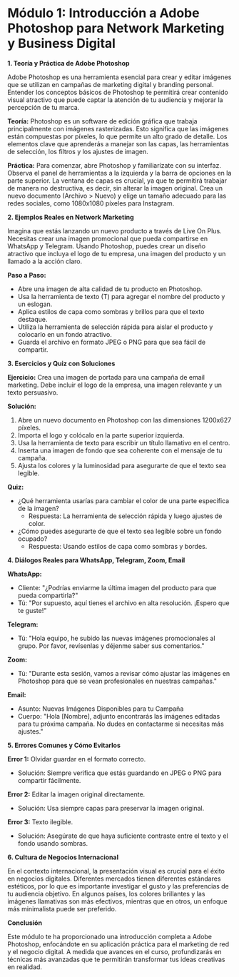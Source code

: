 # **Módulo 1: Introducción a Adobe Photoshop para Network Marketing y Business Digital**

**1. Teoría y Práctica de Adobe Photoshop**

Adobe Photoshop es una herramienta esencial para crear y editar imágenes que se utilizan en campañas de marketing digital y branding personal. Entender los conceptos básicos de Photoshop te permitirá crear contenido visual atractivo que puede captar la atención de tu audiencia y mejorar la percepción de tu marca.

**Teoría:**
Photoshop es un software de edición gráfica que trabaja principalmente con imágenes rasterizadas. Esto significa que las imágenes están compuestas por píxeles, lo que permite un alto grado de detalle. Los elementos clave que aprenderás a manejar son las capas, las herramientas de selección, los filtros y los ajustes de imagen.

**Práctica:**
Para comenzar, abre Photoshop y familiarízate con su interfaz. Observa el panel de herramientas a la izquierda y la barra de opciones en la parte superior. La ventana de capas es crucial, ya que te permitirá trabajar de manera no destructiva, es decir, sin alterar la imagen original. Crea un nuevo documento (Archivo > Nuevo) y elige un tamaño adecuado para las redes sociales, como 1080x1080 píxeles para Instagram.

**2. Ejemplos Reales en Network Marketing**

Imagina que estás lanzando un nuevo producto a través de Live On Plus. Necesitas crear una imagen promocional que pueda compartirse en WhatsApp y Telegram. Usando Photoshop, puedes crear un diseño atractivo que incluya el logo de tu empresa, una imagen del producto y un llamado a la acción claro.

**Paso a Paso:**
- Abre una imagen de alta calidad de tu producto en Photoshop.
- Usa la herramienta de texto (T) para agregar el nombre del producto y un eslogan.
- Aplica estilos de capa como sombras y brillos para que el texto destaque.
- Utiliza la herramienta de selección rápida para aislar el producto y colocarlo en un fondo atractivo.
- Guarda el archivo en formato JPEG o PNG para que sea fácil de compartir.

**3. Esercicios y Quiz con Soluciones**

**Ejercicio:**
Crea una imagen de portada para una campaña de email marketing. Debe incluir el logo de la empresa, una imagen relevante y un texto persuasivo.

**Solución:**
1. Abre un nuevo documento en Photoshop con las dimensiones 1200x627 píxeles.
2. Importa el logo y colócalo en la parte superior izquierda.
3. Usa la herramienta de texto para escribir un título llamativo en el centro.
4. Inserta una imagen de fondo que sea coherente con el mensaje de tu campaña.
5. Ajusta los colores y la luminosidad para asegurarte de que el texto sea legible.

**Quiz:**
- ¿Qué herramienta usarías para cambiar el color de una parte específica de la imagen?
  - Respuesta: La herramienta de selección rápida y luego ajustes de color.
- ¿Cómo puedes asegurarte de que el texto sea legible sobre un fondo ocupado?
  - Respuesta: Usando estilos de capa como sombras y bordes.

**4. Diálogos Reales para WhatsApp, Telegram, Zoom, Email**

**WhatsApp:**
- Cliente: "¿Podrías enviarme la última imagen del producto para que pueda compartirla?"
- Tú: "Por supuesto, aquí tienes el archivo en alta resolución. ¡Espero que te guste!"

**Telegram:**
- Tú: "Hola equipo, he subido las nuevas imágenes promocionales al grupo. Por favor, revísenlas y déjenme saber sus comentarios."

**Zoom:**
- Tú: "Durante esta sesión, vamos a revisar cómo ajustar las imágenes en Photoshop para que se vean profesionales en nuestras campañas."

**Email:**
- Asunto: Nuevas Imágenes Disponibles para tu Campaña
- Cuerpo: "Hola [Nombre], adjunto encontrarás las imágenes editadas para tu próxima campaña. No dudes en contactarme si necesitas más ajustes."

**5. Errores Comunes y Cómo Evitarlos**

**Error 1:** Olvidar guardar en el formato correcto.
- Solución: Siempre verifica que estás guardando en JPEG o PNG para compartir fácilmente.

**Error 2:** Editar la imagen original directamente.
- Solución: Usa siempre capas para preservar la imagen original.

**Error 3:** Texto ilegible.
- Solución: Asegúrate de que haya suficiente contraste entre el texto y el fondo usando sombras.

**6. Cultura de Negocios Internacional**

En el contexto internacional, la presentación visual es crucial para el éxito en negocios digitales. Diferentes mercados tienen diferentes estándares estéticos, por lo que es importante investigar el gusto y las preferencias de tu audiencia objetivo. En algunos países, los colores brillantes y las imágenes llamativas son más efectivos, mientras que en otros, un enfoque más minimalista puede ser preferido.

**Conclusión**

Este módulo te ha proporcionado una introducción completa a Adobe Photoshop, enfocándote en su aplicación práctica para el marketing de red y el negocio digital. A medida que avances en el curso, profundizarás en técnicas más avanzadas que te permitirán transformar tus ideas creativas en realidad.
